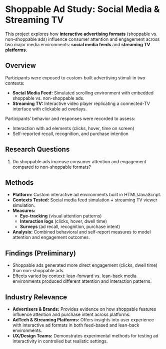 # Shoppable Ad Study: Social Media & Streaming TV

This project explores how **interactive advertising formats** (shoppable vs. non-shoppable ads) influence consumer attention and engagement across two major media environments: **social media feeds** and **streaming TV platforms**.

## Overview
Participants were exposed to custom-built advertising stimuli in two contexts:  
- **Social Media Feed:** Simulated scrolling environment with embedded shoppable vs. non-shoppable ads.  
- **Streaming TV:** Interactive video player replicating a connected-TV interface with clickable ad overlays.  

Participants’ behavior and responses were recorded to assess:  
- Interaction with ad elements (clicks, hover, time on screen)  
- Self-reported recall, recognition, and purchase intention  

## Research Questions
1. Do shoppable ads increase consumer attention and engagement compared to non-shoppable formats?  

## Methods
- **Platform:** Custom interactive ad environments built in HTML/JavaScript.  
- **Contexts Tested:** Social media feed simulation + streaming TV viewer simulation.  
- **Measures:**  
  - **Eye-tracking** (visual attention patterns)  
  - **Interaction logs** (clicks, hover, dwell time)  
  - **Surveys** (ad recall, recognition, purchase intent)  
- **Analysis:** Combined behavioral and self-report measures to model attention and engagement outcomes.  

## Findings (Preliminary)
- Shoppable ads generated more direct engagement (clicks, dwell time) than non-shoppable ads.  
- Effects varied by context: lean-forward vs. lean-back media environments produced different attention and interaction patterns.  

## Industry Relevance
- **Advertisers & Brands:** Provides evidence on how shoppable features influence attention and purchase intent across platforms.  
- **AdTech & Streaming Platforms:** Offers insights into user experience with interactive ad formats in both feed-based and lean-back environments.  
- **UX/Design Teams:** Demonstrates experimental methods for testing ad interactivity in controlled but realistic settings.  
